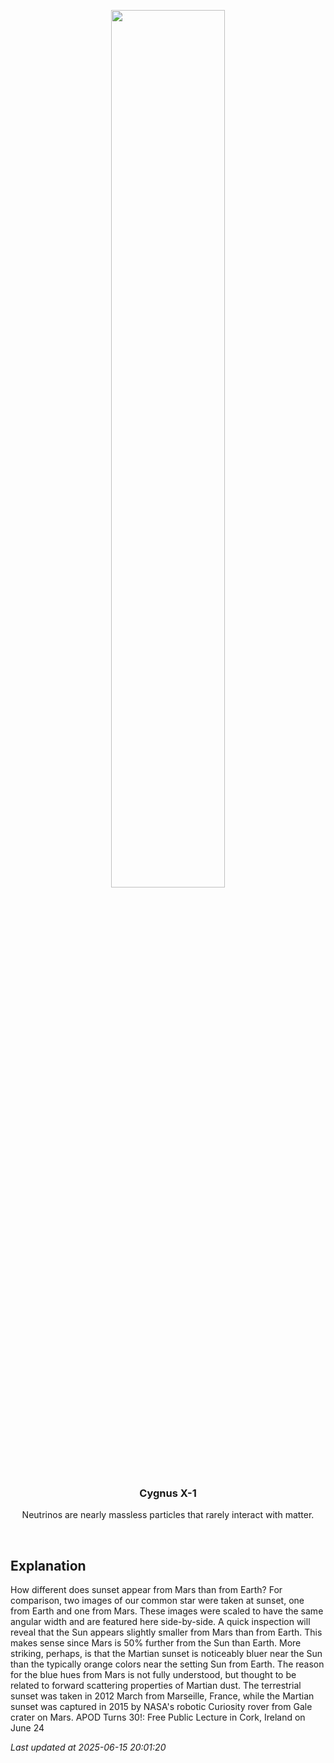 <p align='center'>
    <img src='https://apod.nasa.gov/apod/image/2506/TwoWorldsOneSun_Bouic_1080.jpg' width='60%' />
    <h3 align="center">Cygnus X-1</h3>
    <p align="center">Neutrinos are nearly massless particles that rarely interact with matter.</p>
</p>
<br/>

Explanation
--
How different does sunset appear from Mars than from Earth? For comparison, two images of our common star were taken at sunset, one from Earth and one from Mars. These images were scaled to have the same angular width and are featured here side-by-side. A quick inspection will reveal that the Sun appears slightly smaller from Mars than from Earth. This makes sense since Mars is 50% further from the Sun than Earth. More striking, perhaps, is that the Martian sunset is noticeably bluer near the Sun than the typically orange colors near the setting Sun from Earth. The reason for the blue hues from Mars is not fully understood, but thought to be related to forward scattering properties of Martian dust. The terrestrial sunset was taken in 2012 March from Marseille, France, while the Martian sunset was captured in 2015 by NASA's robotic Curiosity rover from Gale crater on Mars.   APOD Turns 30!: Free Public Lecture in Cork, Ireland on June 24


*Last updated at 2025-06-15 20:01:20*

